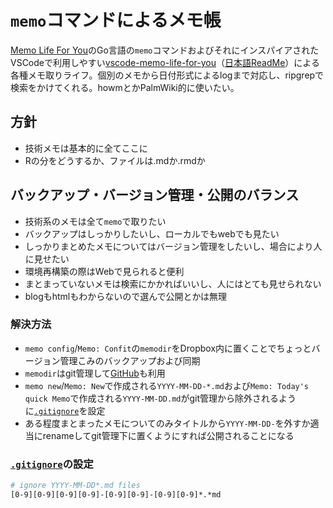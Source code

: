 # `memo`コマンドによるメモ帳

[Memo Life For You](https://github.com/mattn/memo)のGo言語の`memo`コマンドおよびそれにインスパイアされたVSCodeで利用しやすい[vscode-memo-life-for-you](https://marketplace.visualstudio.com/items?itemName=satokaz.vscode-memo-life-for-you)（[日本語ReadMe](https://github.com/satokaz/vscode-memo-life-for-you/blob/master/README_ja.md)）による各種メモ取りライフ。個別のメモから日付形式によるlogまで対応し、ripgrepで検索をかけてくれる。howmとかPalmWiki的に使いたい。

## 方針

- 技術メモは基本的に全てここに
- Rの分をどうするか、ファイルは.mdか.rmdか


## バックアップ・バージョン管理・公開のバランス

- 技術系のメモは全て`memo`で取りたい
- バックアップはしっかりしたいし、ローカルでもwebでも見たい
- しっかりまとめたメモについてはバージョン管理をしたいし、場合により人に見せたい
- 環境再構築の際はWebで見られると便利
- まとまっていないメモは検索にかかればいいし、人にはとても見せられない
- blogもhtmlもわからないので選んで公開とかは無理

### 解決方法

- `memo config`/`Memo: Confit`の`memodir`をDropbox内に置くことでちょっとバージョン管理こみのバックアップおよび同期
- `memodir`はgit管理して[GitHub](https://github.com/u-4/memo)も利用
- `memo new`/`Memo: New`で作成される`YYYY-MM-DD-*.md`および`Memo: Today's quick Memo`で作成される`YYYY-MM-DD.md`がgit管理から除外されるように[`.gitignore`](./.gitignore)を設定
- ある程度まとまったメモについてのみタイトルから`YYYY-MM-DD-`を外すか適当にrenameしてgit管理下に置くようにすれば公開されることになる

### [`.gitignore`](./.gitignore)の設定

```bash :.gitignore
# ignore YYYY-MM-DD*.md files
[0-9][0-9][0-9][0-9]-[0-9][0-9]-[0-9][0-9]*.*md
```
